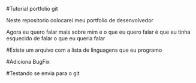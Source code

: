 #Tutorial portfolio git

Neste repositorio colocarei meu portfolio de desenvolvedor

Agora eu quero falar mais sobre mim e o que eu quero falar é que
eu tinha esquecido de falar o que eu queria falar

#Existe um arquivo com a lista de linguagens que eu programo

#Adiciona BugFix

#Testando se envia para o git